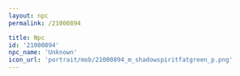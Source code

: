 ```yaml
---
layout: npc
permalink: /21000894

title: Npc
id: '21000894'
npc_name: 'Unknown'
icon_url: 'portrait/mob/21000894_m_shadowspiritfatgreen_p.png'
---
```

